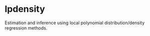 # lpdensity
Estimation and inference using local polynomial distribution/density regression methods.
